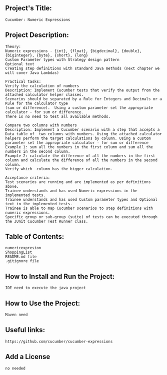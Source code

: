 ## Project's Title:
	Cucumber: Numeric Expressions

## Project Description:
		
	Theory:
	Numeric expressions - {int}, {float}, {bigdecimal}, {double}, {biginteger}, {byte}, {short}, {long}
	Custom Parameter types with Strategy design pattern
	Optional text
	Creating step definitions with standard Java methods (next chapter we will cover Java Lambdas)

	Practical tasks:
	Verify the calculation of numbers 
	Description: Implement Cucumber tests that verify the output from the attached calculator helper classes.
	Scenarios should be separated by a Rule for Integers and Decimals or a Rule for the calculator type
	(sum or difference).  Using a custom parameter set the appropriate calculator - for sum or difference.
	There is no need to test all available methods.

	Compare two columns with numbers
	Description: Implement a Cucumber scenario with a step that accepts a Data table of  two columns with numbers. Using the attached calculator helpers perform the target calculations by column. Using a custom parameter set the appropriate calculator - for sum or difference
	Example 1: sum all the numbers in the first column and sum all the numbers in the second column. 
	Example 2: calculate the difference of all the numbers in the first column and calculate the difference of all the numbers in the second column. 
	Verify which  column has the bigger calculation.

	Acceptance criteria:
	Test scenarios are running and are implemented as per definitions above. 
	Trainee understands and has used Numeric expressions in the implemented tests.
	Trainee understands and has used Custom parameter types and Optional text in the implemented tests.
	Trainee is able to map Cucumber scenarios to step definitions with numeric expressions.
	Specific group or sub-group (suite) of tests can be executed through the JUnit Cucumber Test Runner class.

## Table of Contents:
	numericexpresion
	ShoppingList
	README.md file
	.gitignore file
	

## How to Install and Run the Project:
	IDE need to execute the java project
	 
## How to Use the Project:
	Maven need

## Useful links:
	https://github.com/cucumber/cucumber-expressions

## Add a License
	no needed


